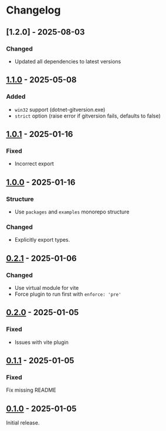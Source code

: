# Changelog

## [1.2.0] - 2025-08-03

### Changed

- Updated all dependencies to latest versions

## [1.1.0] - 2025-05-08

### Added

- `win32` support (dotnet-gitversion.exe)
- `strict` option (raise error if gitversion fails, defaults to false)

## [1.0.1] - 2025-01-16

### Fixed

- Incorrect export

## [1.0.0] - 2025-01-16

### Structure

- Use `packages` and `examples` monorepo structure

### Changed

- Explicitly export types.

## [0.2.1] - 2025-01-06

### Changed

- Use virtual module for vite
- Force plugin to run first with `enforce: 'pre'`

## [0.2.0] - 2025-01-05

### Fixed

- Issues with vite plugin

## [0.1.1] - 2025-01-05

### Fixed

Fix missing README

## [0.1.0] - 2025-01-05

Initial release.

[1.1.0]: https://github.com/shellicar/build-version/releases/tag/1.1.0
[1.0.1]: https://github.com/shellicar/build-version/releases/tag/1.0.1
[1.0.0]: https://github.com/shellicar/build-version/releases/tag/1.0.0
[0.2.1]: https://github.com/shellicar/build-version/releases/tag/0.2.1
[0.2.0]: https://github.com/shellicar/build-version/releases/tag/0.2.0
[0.1.1]: https://github.com/shellicar/build-version/releases/tag/0.1.1
[0.1.0]: https://github.com/shellicar/build-version/releases/tag/0.1.0
